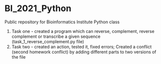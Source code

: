 # BI_2021_Python

Public repository for Bioinformatics Institute Python class

1. Task one - created a program which can reverse, complement, reverse complement or transcribe a given sequence (task_1_reverse_complement.py file)
2. Task two - created an action, tested it, fixed errors; Created a conflict (second homework conflict) by adding different parts to two versions of the file
